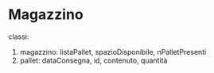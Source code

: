 # Magazzino

classi: 
1. magazzino: listaPallet, spazioDisponibile, nPalletPresenti
2. pallet: dataConsegna, id, contenuto, quantità
